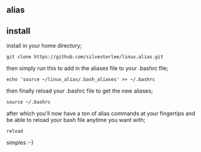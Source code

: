 alias
-----

install
-------
  install in your home directory;

    git clone https://github.com/silvesterlee/linux.alias.git

  then simply run this to add in the aliases file to your .bashrc file;

    echo 'source ~/linux_alias/.bash_aliases' >> ~/.bashrc

  then finally reload your .bashrc file to get the new aliases;

    source ~/.bashrc

  after which you'll now have a ton of alias commands at your fingertips
  and be able to reload your bash file anytime you want with;

    reload

  simples :-)
